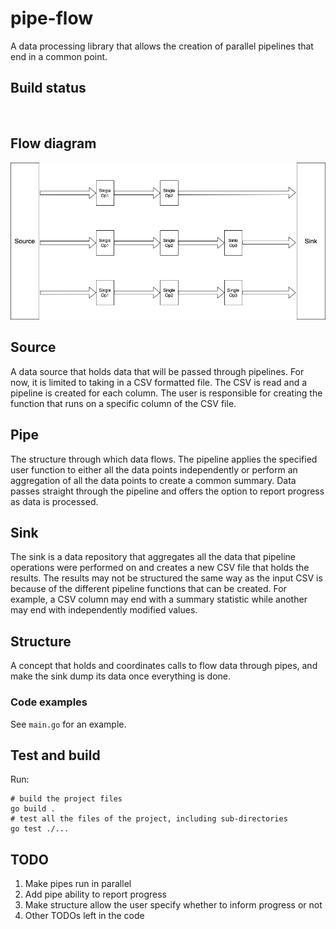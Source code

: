 # pipe-flow
A data processing library that allows the creation of parallel pipelines that end in a common point.

## Build status
[![<flaviuvadan>](https://circleci.com/gh/flaviuvadan/pipe-flow.svg?style=svg)](https://app.circleci.com/pipelines/github/flaviuvadan/pipe-flow)

## Flow diagram

![](diagram.png)

## Source
A data source that holds data that will be passed through pipelines. For now, it is limited to taking in a CSV 
formatted file. The CSV is read and a pipeline is created for each column. The user is responsible for creating
the function that runs on a specific column of the CSV file.

## Pipe
The structure through which data flows. The pipeline applies the specified user function to either all the data points
independently or perform an aggregation of all the data points to create a common summary. Data passes straight through
the pipeline and offers the option to report progress as data is processed.

## Sink
The sink is a data repository that aggregates all the data that pipeline operations were performed on and creates a new
CSV file that holds the results. The results may not be structured the same way as the input CSV is because of the 
different pipeline functions that can be created. For example, a CSV column may end with a summary statistic while 
another may end with independently modified values.

## Structure
A concept that holds and coordinates calls to flow data through pipes, and make the sink dump its data once
everything is done.

### Code examples
See `main.go` for an example.

## Test and build
Run: 
```
# build the project files
go build .
# test all the files of the project, including sub-directories
go test ./...
```

## TODO

1. Make pipes run in parallel
1. Add pipe ability to report progress
1. Make structure allow the user specify whether to inform progress or not
1. Other TODOs left in the code
